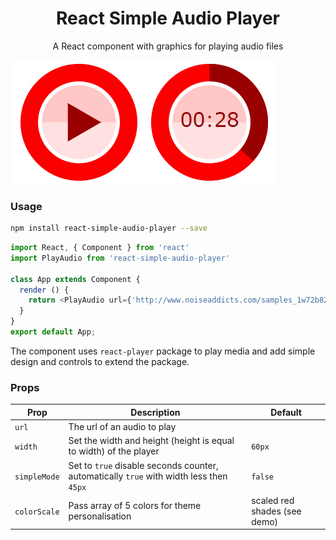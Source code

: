 <h1 align='center'>
  React Simple Audio Player
</h1>

<p align='center'>
  A React component with graphics for playing audio files</a>
</p>

![Demo](demo.jpg)

### Usage

```bash
npm install react-simple-audio-player --save
```

```js
import React, { Component } from 'react'
import PlayAudio from 'react-simple-audio-player'

class App extends Component {
  render () {
    return <PlayAudio url={'http://www.noiseaddicts.com/samples_1w72b820/4186.mp3'} />
  }
}
export default App;
```

The component uses `react-player` package to play media and add simple design and controls to extend the package.


### Props

Prop | Description | Default
---- | ----------- | -------
`url` | The url of an audio to play
`width` | Set the width and height (height is equal to width) of the player | `60px`
`simpleMode` | Set to `true` disable seconds counter, automatically `true` with width less then `45px` | `false`
`colorScale` | Pass array of 5 colors for theme personalisation | scaled red shades (see demo)
